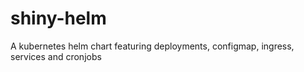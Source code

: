 # shiny-helm

A kubernetes helm chart featuring deployments, configmap, ingress, services and cronjobs
